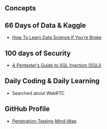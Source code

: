 ## Concepts

## 66 Days of Data & Kaggle

- [How To Learn Data Science If You’re Broke](https://towardsdatascience.com/how-to-learn-data-science-if-youre-broke-7ecc408b53c7)

## 100 days of Security

- [A Pentester’s Guide to SQL Injection (SQLi)](https://blog.cobalt.io/a-pentesters-guide-to-sql-injection-sqli-16fd570c3532)

## Daily Coding & Daily Learning

- Searched about WebRTC

## GitHub Profile

- [Penetration-Testing-Mind-Map](https://github.com/am0nt31r0/Penetration-Testing-Mind-Map)
